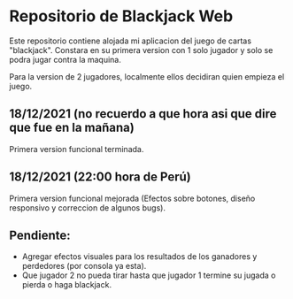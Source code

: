 # Repositorio de Blackjack Web

Este repositorio contiene alojada mi aplicacion del juego de cartas "blackjack". Constara en su primera version con 1 solo jugador y solo se podra jugar contra la maquina.

Para la version de 2 jugadores, localmente ellos decidiran quien empieza el juego.

## 18/12/2021 (no recuerdo a que hora asi que dire que fue en la mañana)

Primera version funcional terminada.
## 18/12/2021 (22:00 hora de Perú)

Primera version funcional mejorada (Efectos sobre botones, diseño responsivo y correccion de algunos bugs).

## Pendiente:

- Agregar efectos visuales para los resultados de los ganadores y perdedores (por consola ya esta).
- Que jugador 2 no pueda tirar hasta que jugador 1 termine su jugada o pierda o haga blackjack.

